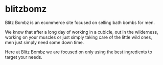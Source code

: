 # blitzbomz

Blitz Bombz is an ecommerce site focused on selling bath bombs for men. 

We know that after a long day of working in a cubicle, out in the wilderness, working on your muscles or just simply taking care of the little wild ones, men just simply need some down time. 

Here at Blitz Bombz we are focused on only using the best ingredients to target your needs. 
 

